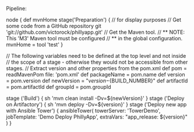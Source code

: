 Pipeline:

node {
  def mvnHome stage('Preparation') {
    // for display purposes
    // Get some code from a GitHub repository
    git 'git://github.com/victorock/phillyapp.git'
    // Get the Maven tool.
    // ** NOTE: This 'M3' Maven tool must be configured
    // ** in the global configuration.
    mvnHome = tool 'test'
  }

  // The following variables need to be defined at the top level and not inside
  // the scope of a stage - otherwise they would not be accessible from other stages.
  // Extract version and other properties from the pom.xml
  def pom = readMavenPom file: 'pom.xml'
  def packageName = pom.name
  def version = pom.version
  def newVersion = "${version}-${BUILD_NUMBER}"
  def artifactId = pom.artifactId
  def groupId = pom.groupId

  stage ('Build') {
    sh 'mvn clean install -Dv=${newVersion}'
  }
  stage ('Deploy on Artifactory') {
    sh 'mvn deploy -Dv=${version}'
  }
  stage ('Deploy new app with Ansible Tower') {
    ansibleTower( towerServer: 'TowerDemo', jobTemplate: 'Demo Deploy PhillyApp', extraVars: "app_release: ${version}" )
  } 

